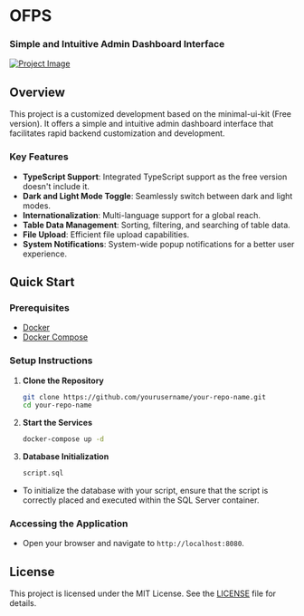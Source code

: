 # OFPS

### Simple and Intuitive Admin Dashboard Interface

[![Project Image](path-to-image)](path-to-image)

## Overview

This project is a customized development based on the minimal-ui-kit (Free version). It offers a simple and intuitive admin dashboard interface that facilitates rapid backend customization and development.

### Key Features

- **TypeScript Support**: Integrated TypeScript support as the free version doesn't include it.
- **Dark and Light Mode Toggle**: Seamlessly switch between dark and light modes.
- **Internationalization**: Multi-language support for a global reach.
- **Table Data Management**: Sorting, filtering, and searching of table data.
- **File Upload**: Efficient file upload capabilities.
- **System Notifications**: System-wide popup notifications for a better user experience.

## Quick Start

### Prerequisites

- [Docker](https://www.docker.com/get-started)
- [Docker Compose](https://docs.docker.com/compose/install/)

### Setup Instructions

1. **Clone the Repository**

   ```bash
   git clone https://github.com/yourusername/your-repo-name.git
   cd your-repo-name
   ```

2. **Start the Services**

   ```bash
   docker-compose up -d
   ```

3. **Database Initialization**

   ```bash
   script.sql
   ```

- To initialize the database with your script, ensure that the script is correctly placed and executed within the SQL Server container.

### Accessing the Application

- Open your browser and navigate to `http://localhost:8080`.

## License

This project is licensed under the MIT License. See the [LICENSE](LICENSE.md) file for details.
